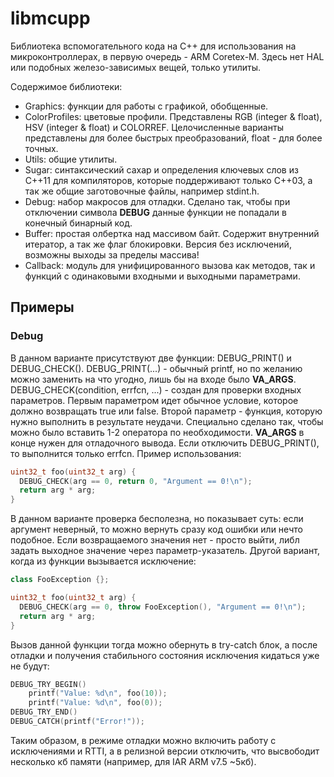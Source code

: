 # libmcupp
Библиотека вспомогательного кода на С++ для использования на микроконтроллерах, в первую очередь - ARM Coretex-M. Здесь нет HAL или подобных железо-зависимых вещей, только утилиты.

Содержимое библиотеки:
- Graphics: функции для работы с графикой, обобщенные. 
 - ColorProfiles: цветовые профили. Представлены RGB (integer & float), HSV (integer & float) и COLORREF. Целочисленные варианты представлены для более быстрых преобразований, float - для более точных. 
- Utils: общие утилиты.
 - Sugar: синтаксический сахар и определения ключевых слов из C++11 для компиляторов, которые поддерживают только C++03, а так же общие заготовочные файлы, например stdint.h.
 - Debug: набор макросов для отладки. Сделано так, чтобы при отключении символа __DEBUG__ данные функции не попадали в конечный бинарный код.
 - Buffer: простая олбертка над массивом байт. Содержит внутренний итератор, а так же флаг блокировки. Версия без исключений, возможны выходы за пределы массива!
 - Callback: модуль для унифицированного вызова как методов, так и функций с одинаковыми входными и выходными параметрами. 
 
## Примеры
### Debug
В данном варианте присутствуют две функции: DEBUG_PRINT() и DEBUG_CHECK(). 
DEBUG_PRINT(...) - обычный printf, но по желанию можно заменить на что угодно, лишь бы на входе было __VA_ARGS__.
DEBUG_CHECK(condition, errfcn, ...) - создан для проверки входных параметров. Первым параметром идет обычное условие, которое должно возвращать true или false. Второй параметр - функция, которую нужно выполнить в результате неудачи. Специально сделано так, чтобы можно было вставить 1-2 оператора по необходимости. __VA_ARGS__ в конце нужен для отладочного вывода. Если отключить DEBUG_PRINT(), то выполнится только errfcn. Пример использования:
```C++
uint32_t foo(uint32_t arg) {
  DEBUG_CHECK(arg == 0, return 0, "Argument == 0!\n");
  return arg * arg;
}
```
В данном варианте проверка бесполезна, но показывает суть: если аргумент неверный, то можно вернуть сразу код ошибки или нечто подобное. Если возвращаемого значения нет - просто выйти, либл задать выходное значение через параметр-указатель. Другой вариант, когда из функции вызывается исключение:
```C++
class FooException {};

uint32_t foo(uint32_t arg) {
  DEBUG_CHECK(arg == 0, throw FooException(), "Argument == 0!\n");
  return arg * arg;
}
```
Вызов данной функции тогда можно обернуть в try-catch блок, а после отладки и получения стабильного состояния исключения кидаться уже не будут:
```C++
DEBUG_TRY_BEGIN()
	printf("Value: %d\n", foo(10));
	printf("Value: %d\n", foo(0));
DEBUG_TRY_END() 
DEBUG_CATCH(printf("Error!"));
```
Таким образом, в режиме отладки можно включить работу с исключениями и RTTI, а в релизной версии отключить, что высвободит несколько кб памяти (например, для IAR ARM v7.5 ~5кб).
